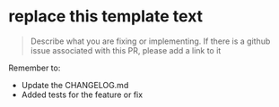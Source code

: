 # replace this template text
> Describe what you are fixing or implementing. If there is a github issue associated with this PR,
> please add a link to it

Remember to:
* Update the CHANGELOG.md
* Added tests for the feature or fix